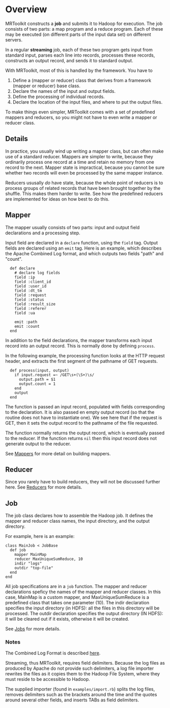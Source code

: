 # Overview #

MRToolkit constructs a **job** and submits it to Hadoop for execution.  The job consists of two parts: a map program and a reduce program.  Each of these may be executed (on different parts of the input data set) on different servers.

In a regular **streaming** job, each of these two program gets input from standard input, parses each line into records, processes these records, constructs an output record, and sends it to standard output.

With MRToolkit, most of this is handled by the framework.  You have to
  1. Define a (mapper or reducer) class that derives from a framework (mapper or reducer) base class.
  1. Declare the names of the input and output fields.
  1. Define the processing of individual records.
  1. Declare the location of the input files, and where to put the output files.

To make things even simpler, MRToolkit comes with a set of predefined mappers and reducers, so you might not have to even write a mapper or reducer class.

## Details ##
In practice, you usually wind up writing a mapper class, but can often make use of a standard reducer.  Mappers are simpler to write, because they ordinarily process one record at a time and retain no memory from one record to the next.  Mapper state is impractical, because you cannot be sure whether two records will even be processed by the same mapper instance.

Reducers ususally _do_ have state, because the whole point of reducers is to process groups of related records that have been brought together by the shuffle.  This makes them harder to write.  See how the predefined reducers are implemented for ideas on how best to do this.

## Mapper ##
The mapper usually consists of two parts: input and output field declarations and a processing step.

Input field are declared in a `declare` function, using the `field` tag.
Output fields are declared using an `emit` tag.  Here is an example, which describes the Apache Combined Log format, and which outputs two fields "path" and "count".
```
  def declare
    # declare log fields
    field :ip
    field :client_id
    field :user_id
    field :dt_tm
    field :request
    field :status
    field :result_size
    field :referer
    field :ua

    emit :path
    emit :count
  end
```

In addition to the field declarations, the mapper transforms each input record into an output record.  This is normally done by defining `process`.

In the following example, the processing function looks at the HTTP request header, and extracts the first segment of the pathname of GET requests.
```
  def process(input, output)
    if input.request =~ /GET\s+(\S+)\s/
      output.path = $1
      output.count = 1
    end
    output
  end
```
The function is passed an input record, populated with fields corresponding to the declaration.  It is also passed en empty output record (so that the routine does not have to instantiate one).  We see here that if the request is GET, then it sets the output record to the pathname of the file requested.

The function normally returns the output record, which is eventually passed to the reducer.  If the function returns `nil` then this input record does not generate output to the reducer.

See [Mappers](Mappers.md) for more detail on building mappers.

## Reducer ##
Since you rarely have to build reducers, they will not be discussed further here.  See [Reducers](Reducers.md) for more details.

## Job ##
The job class declares how to assemble the Hadoop job.  It defines the mapper and reducer class names, the input directory, and the output directory.

For example, here is an example:
```
class MainJob < JobBase
  def job
    mapper MainMap
    reducer MaxUniqueSumReduce, 10
    indir "logs"
    outdir "top-file"
  end
end
```
All job specifications are in a `job` function.
The mapper and reducer declarations speficy the names of the mapper and reducer classes.  In this case, MainMap is a custom mapper, and MaxUniqueSumReduce is a predefined class that takes one parameter (10).
The indir declaration specifies the input directory (in HDFS): all the files in this directory will be processed.
The outdir declaration specifies the output directory (IN HDFS): it will be cleared out if it exists, otherwise it will be created.

See [Jobs](Jobs.md) for more details.

### Notes ###
The Combined Log Format is described [here](http://httpd.apache.org/docs/1.3/logs.html).

Streaming, thus MRToolkit, requires field delimiters.  Because the log files as produced by Apache do not provide such delimiters, a log file importer rewrites the files as it copies them to the Hadoop File System, where they must reside to be accessible to Hadoop.

The supplied importer (found in `examples/import.rb`) splits the log files, removes delimiters such as the brackets around the time and the quotes around several other fields, and inserts TABs as field delimiters.